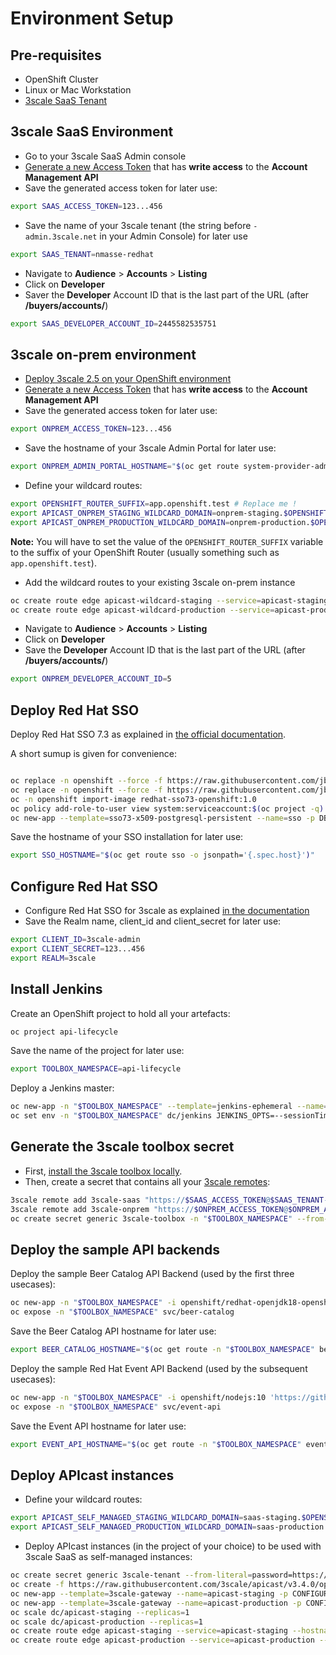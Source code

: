 # Environment Setup

## Pre-requisites

- OpenShift Cluster
- Linux or Mac Workstation
- [3scale SaaS Tenant](https://www.3scale.net/signup)

## 3scale SaaS Environment

- Go to your 3scale SaaS Admin console
- [Generate a new Access Token](https://access.redhat.com/documentation/en-us/red_hat_3scale/2-saas/html/accounts/tokens) that has **write access** to the **Account Management API**
- Save the generated access token for later use:

```sh
export SAAS_ACCESS_TOKEN=123...456
```

- Save the name of your 3scale tenant (the string before `-admin.3scale.net` in your Admin Console) for later use

```sh
export SAAS_TENANT=nmasse-redhat
```

- Navigate to **Audience** > **Accounts** > **Listing**
- Click on **Developer**
- Saver the **Developer** Account ID that is the last part of the URL (after **/buyers/accounts/**)

```sh
export SAAS_DEVELOPER_ACCOUNT_ID=2445582535751
```

## 3scale on-prem environment

- [Deploy 3scale 2.5 on your OpenShift environment](https://access.redhat.com/documentation/en-us/red_hat_3scale_api_management/2.5/html/installing_3scale/onpremises-installation)
- [Generate a new Access Token](https://access.redhat.com/documentation/en-us/red_hat_3scale_api_management/2.5/html/admin_portal_guide/tokens) that has **write access** to the **Account Management API**
- Save the generated access token for later use:

```sh
export ONPREM_ACCESS_TOKEN=123...456
```

- Save the hostname of your 3scale Admin Portal for later use:

```sh
export ONPREM_ADMIN_PORTAL_HOSTNAME="$(oc get route system-provider-admin -o jsonpath='{.spec.host}')"
```

- Define your wildcard routes:

```sh
export OPENSHIFT_ROUTER_SUFFIX=app.openshift.test # Replace me !
export APICAST_ONPREM_STAGING_WILDCARD_DOMAIN=onprem-staging.$OPENSHIFT_ROUTER_SUFFIX
export APICAST_ONPREM_PRODUCTION_WILDCARD_DOMAIN=onprem-production.$OPENSHIFT_ROUTER_SUFFIX
```

**Note:** You will have to set the value of the `OPENSHIFT_ROUTER_SUFFIX` variable to the suffix of your OpenShift Router (usually something such as `app.openshift.test`).

- Add the wildcard routes to your existing 3scale on-prem instance

```sh
oc create route edge apicast-wildcard-staging --service=apicast-staging --hostname="wildcard.$APICAST_ONPREM_STAGING_WILDCARD_DOMAIN" --insecure-policy=Allow --wildcard-policy=Subdomain
oc create route edge apicast-wildcard-production --service=apicast-production --hostname="wildcard.$APICAST_ONPREM_PRODUCTION_WILDCARD_DOMAIN" --insecure-policy=Allow --wildcard-policy=Subdomain
```

- Navigate to **Audience** > **Accounts** > **Listing**
- Click on **Developer**
- Save the **Developer** Account ID that is the last part of the URL (after **/buyers/accounts/**)

```sh
export ONPREM_DEVELOPER_ACCOUNT_ID=5
```

## Deploy Red Hat SSO

Deploy Red Hat SSO 7.3 as explained in [the official documentation](https://access.redhat.com/documentation/en-us/red_hat_single_sign-on/7.3/html/red_hat_single_sign-on_for_openshift/get_started).

A short sumup is given for convenience:

```sh

oc replace -n openshift --force -f https://raw.githubusercontent.com/jboss-container-images/redhat-sso-7-openshift-image/sso73-dev/templates/sso73-image-stream.json
oc replace -n openshift --force -f https://raw.githubusercontent.com/jboss-container-images/redhat-sso-7-openshift-image/sso73-dev/templates/sso73-x509-postgresql-persistent.json
oc -n openshift import-image redhat-sso73-openshift:1.0
oc policy add-role-to-user view system:serviceaccount:$(oc project -q):default
oc new-app --template=sso73-x509-postgresql-persistent --name=sso -p DB_USERNAME=sso -p SSO_ADMIN_USERNAME=admin -p DB_DATABASE=sso
```

Save the hostname of your SSO installation for later use:

```sh
export SSO_HOSTNAME="$(oc get route sso -o jsonpath='{.spec.host}')"
```

## Configure Red Hat SSO

- Configure Red Hat SSO for 3scale as explained [in the documentation](https://access.redhat.com/documentation/en-us/red_hat_3scale_api_management/2.5/html/using_the_developer_portal/openid-connect)
- Save the Realm name, client_id and client_secret for later use:

```sh
export CLIENT_ID=3scale-admin
export CLIENT_SECRET=123...456
export REALM=3scale
```

## Install Jenkins

Create an OpenShift project to hold all your artefacts:

```sh
oc project api-lifecycle
```

Save the name of the project for later use:

```sh
export TOOLBOX_NAMESPACE=api-lifecycle
```

Deploy a Jenkins master:

```sh
oc new-app -n "$TOOLBOX_NAMESPACE" --template=jenkins-ephemeral --name=jenkins -p MEMORY_LIMIT=2Gi
oc set env -n "$TOOLBOX_NAMESPACE" dc/jenkins JENKINS_OPTS=--sessionTimeout=86400
```

## Generate the 3scale toolbox secret

- First, [install the 3scale toolbox locally](https://github.com/3scale/3scale_toolbox#installation).
- Then, create a secret that contains all your [3scale remotes](https://github.com/3scale/3scale_toolbox/blob/master/docs/remotes.md):

```sh
3scale remote add 3scale-saas "https://$SAAS_ACCESS_TOKEN@$SAAS_TENANT-admin.3scale.net/"
3scale remote add 3scale-onprem "https://$ONPREM_ACCESS_TOKEN@$ONPREM_ADMIN_PORTAL_HOSTNAME/"
oc create secret generic 3scale-toolbox -n "$TOOLBOX_NAMESPACE" --from-file="$HOME/.3scalerc.yaml"
```

## Deploy the sample API backends

Deploy the sample Beer Catalog API Backend (used by the first three usecases):

```sh
oc new-app -n "$TOOLBOX_NAMESPACE" -i openshift/redhat-openjdk18-openshift:1.4 https://github.com/microcks/api-lifecycle.git --context-dir=/beer-catalog-demo/api-implementation --name=beer-catalog
oc expose -n "$TOOLBOX_NAMESPACE" svc/beer-catalog
```

Save the Beer Catalog API hostname for later use:

```sh
export BEER_CATALOG_HOSTNAME="$(oc get route -n "$TOOLBOX_NAMESPACE" beer-catalog -o jsonpath='{.spec.host}')"
```

Deploy the sample Red Hat Event API Backend (used by the subsequent usecases):

```sh
oc new-app -n "$TOOLBOX_NAMESPACE" -i openshift/nodejs:10 'https://github.com/nmasse-itix/rhte-api.git#085b015' --name=event-api
oc expose -n "$TOOLBOX_NAMESPACE" svc/event-api
```

Save the Event API hostname for later use:

```sh
export EVENT_API_HOSTNAME="$(oc get route -n "$TOOLBOX_NAMESPACE" event-api -o jsonpath='{.spec.host}')"
```

## Deploy APIcast instances

- Define your wildcard routes:

```sh
export APICAST_SELF_MANAGED_STAGING_WILDCARD_DOMAIN=saas-staging.$OPENSHIFT_ROUTER_SUFFIX
export APICAST_SELF_MANAGED_PRODUCTION_WILDCARD_DOMAIN=saas-production.$OPENSHIFT_ROUTER_SUFFIX
```

- Deploy APIcast instances (in the project of your choice) to be used with 3scale SaaS as self-managed instances:

```sh
oc create secret generic 3scale-tenant --from-literal=password=https://$SAAS_ACCESS_TOKEN@$SAAS_TENANT-admin.3scale.net
oc create -f https://raw.githubusercontent.com/3scale/apicast/v3.4.0/openshift/apicast-template.yml
oc new-app --template=3scale-gateway --name=apicast-staging -p CONFIGURATION_URL_SECRET=3scale-tenant -p CONFIGURATION_CACHE=0 -p RESPONSE_CODES=true -p LOG_LEVEL=info -p CONFIGURATION_LOADER=lazy -p APICAST_NAME=apicast-staging -p DEPLOYMENT_ENVIRONMENT=sandbox -p IMAGE_NAME=quay.io/3scale/apicast:v3.4.0
oc new-app --template=3scale-gateway --name=apicast-production -p CONFIGURATION_URL_SECRET=3scale-tenant -p CONFIGURATION_CACHE=60 -p RESPONSE_CODES=true -p LOG_LEVEL=info -p CONFIGURATION_LOADER=boot -p APICAST_NAME=apicast-production -p DEPLOYMENT_ENVIRONMENT=production -p IMAGE_NAME=quay.io/3scale/apicast:v3.4.0
oc scale dc/apicast-staging --replicas=1
oc scale dc/apicast-production --replicas=1
oc create route edge apicast-staging --service=apicast-staging --hostname="wildcard.$APICAST_SELF_MANAGED_STAGING_WILDCARD_DOMAIN" --insecure-policy=Allow --wildcard-policy=Subdomain
oc create route edge apicast-production --service=apicast-production --hostname="wildcard.$APICAST_SELF_MANAGED_PRODUCTION_WILDCARD_DOMAIN" --insecure-policy=Allow --wildcard-policy=Subdomain
```
